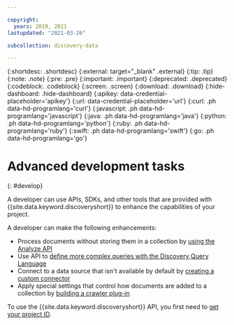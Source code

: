 ```yaml
---

copyright:
  years: 2019, 2021
lastupdated: "2021-03-26"

subcollection: discovery-data

---
```


{:shortdesc: .shortdesc}
{:external: target="_blank" .external}
{:tip: .tip}
{:note: .note}
{:pre: .pre}
{:important: .important}
{:deprecated: .deprecated}
{:codeblock: .codeblock}
{:screen: .screen}
{:download: .download}
{:hide-dashboard: .hide-dashboard}
{:apikey: data-credential-placeholder='apikey'} 
{:url: data-credential-placeholder='url'}
{:curl: .ph data-hd-programlang='curl'}
{:javascript: .ph data-hd-programlang='javascript'}
{:java: .ph data-hd-programlang='java'}
{:python: .ph data-hd-programlang='python'}
{:ruby: .ph data-hd-programlang='ruby'}
{:swift: .ph data-hd-programlang='swift'}
{:go: .ph data-hd-programlang='go'}

# Advanced development tasks
{: #develop}

A developer can use APIs, SDKs, and other tools that are provided with {{site.data.keyword.discoveryshort}} to enhance the capabilities of your project.

A developer can make the following enhancements:

- Process documents without storing them in a collection by [using the Analyze API](/docs/discovery-data?topic=discovery-data-analyzeapi)
- Use API to [define more complex queries with the Discovery Query Language](/docs/discovery-data?topic=discovery-data-query-concepts)
- Connect to a data source that isn't available by default by [creating a custom connector](/docs/discovery-data?topic=discovery-data-build-connector)
- Apply special settings that control how documents are added to a collection by [building a crawler plug-in](/docs/discovery-data?topic=discovery-data-crawler-plugin-build)

To use the {{site.data.keyword.discoveryshort}} API, you first need to [get your project ID](/docs/discovery-data?topic=discovery-data-api-use).